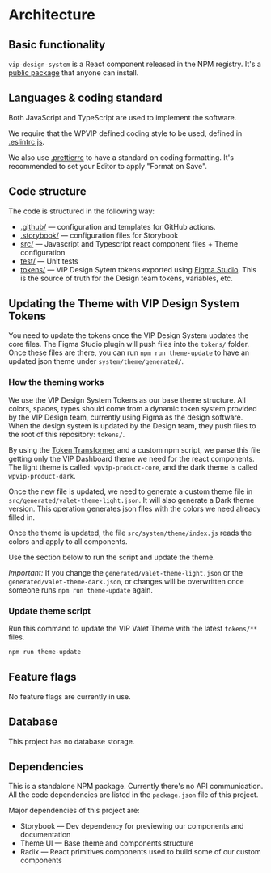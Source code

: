 # Architecture

## Basic functionality

`vip-design-system` is a React component released in the NPM registry. It's a [public package](https://www.npmjs.com/package/@automattic/vip-design-system) that anyone can install.

## Languages & coding standard

Both JavaScript and TypeScript are used to implement the software.

We require that the WPVIP defined coding style to be used, defined in [.eslintrc.js](https://github.com/Automattic/vip-design-system/blob/trunk/.eslintrc.js).

We also use [.prettierrc](https://github.com/Automattic/vip-design-system/blob/trunk/.prettierrc) to have a standard on coding formatting. It's recommended to set your Editor to apply "Format on Save".

## Code structure

The code is structured in the following way:

- [.github/](https://github.com/Automattic/vip-design-system/tree/trunk/.github) — configuration and templates for GitHub actions.
- [.storybook/](https://github.com/Automattic/vip-design-system/tree/trunk/.storybook) — configuration files for Storybook
- [src/](https://github.com/Automattic/vip-design-system/tree/trunk/src) — Javascript and Typescript react component files + Theme configuration
- [test/](https://github.com/Automattic/vip-design-system/tree/trunk/test) — Unit tests
- [tokens/](https://github.com/Automattic/vip-design-system/tree/trunk/test) — VIP Design Sytem tokens exported using [Figma Studio](https://docs.tokens.studio/). This is the source of truth for the Design team tokens, variables, etc.

## Updating the Theme with VIP Design System Tokens

You need to update the tokens once the VIP Design System updates the core files. The Figma Studio plugin will push files into the `tokens/` folder. Once these files are there, you can run `npm run theme-update` to have an updated json theme under `system/theme/generated/`.

### How the theming works

We use the VIP Design System Tokens as our base theme structure. All colors, spaces, types should come from a dynamic token system provided by the VIP Design team, currently using Figma as the design software. When the design system is updated by the Design team, they push files to the root of this repository: `tokens/`.

By using the [Token Transformer](https://docs.tokens.studio/sync/github#7-how-to-use-tokens-stored-in-github-in-development) and a custom npm script, we parse this file getting only the VIP Dashboard theme we need for the react components. The light theme is called: `wpvip-product-core`, and the dark theme is called `wpvip-product-dark`.

Once the new file is updated, we need to generate a custom theme file in `src/generated/valet-theme-light.json`. It will also generate a Dark theme version. This operation generates json files with the colors we need already filled in.

Once the theme is updated, the file `src/system/theme/index.js` reads the colors and apply to all components.

Use the section below to run the script and update the theme.

_Important:_ If you change the `generated/valet-theme-light.json` or the `generated/valet-theme-dark.json`, or changes will be overwritten once someone runs `npm run theme-update` again.

### Update theme script

Run this command to update the VIP Valet Theme with the latest `tokens/**` files.

```bash
npm run theme-update
```

## Feature flags

No feature flags are currently in use.

## Database

This project has no database storage.

## Dependencies

This is a standalone NPM package. Currently there's no API communication. All the code dependencies are listed in the `package.json` file of this project.

Major dependencies of this project are:

- Storybook — Dev dependency for previewing our components and documentation
- Theme UI — Base theme and components structure
- Radix — React primitives components used to build some of our custom components
